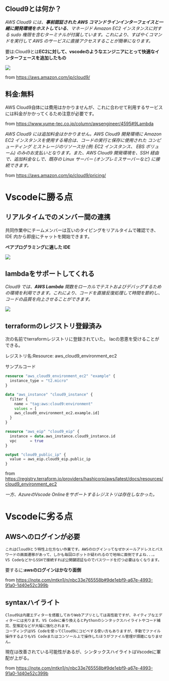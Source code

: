 <!--
title:   Cloud9 vs VScode Online
tags:    VSCode,cloud9,editor
id:      bd19f2ee26ddf713669c
private: false
-->
## Cloud9とは何か？

*AWS Cloud9 には、**事前認証された AWS コマンドラインインターフェイスと一緒に開発環境をホストしている**、マネージド Amazon EC2 インスタンスに対する sudo 権限を含むターミナルが付属しています。これにより、すばやくコマンドを実行して AWS のサービスに直接アクセスすることが簡単になります。*

要は:Cloud9とは**EC2に対して、vscodeのようなエンジニアにとって快適なインターフェースを追加したもの**

<img src="https://d1.awsstatic.com/product-marketing/Tulip/Terminal%20New.67b39d8fa735fcd10b997e2767a4302d3e388263.png">

from https://aws.amazon.com/jp/cloud9/


## 料金:無料

AWS Cloud9自体には費用はかかりませんが、これに合わせて利用するサービスには料金がかかってくるため注意が必要です。

from https://www.yume-tec.co.jp/column/awsengineer/4595#9Lambda


*AWS Cloud9 には追加料金はかかりません。AWS Cloud9 開発環境に Amazon EC2 インスタンスを使用する場合は、コードの実行と保存に使用された コンピューティング とストレージのリソース分 (例: EC2 インスタンス、 EBS ボリューム) のみのお支払いとなります。また、AWS Cloud9 開発環境を、SSH 経由で、追加料金なしで、既存の Linux サーバー (オンプレミスサーバーなど) に接続できます。*

from https://aws.amazon.com/jp/cloud9/pricing/






# Vscodeに勝る点

## リアルタイムでのメンバー間の連携

共同作業中にチームメンバーは互いのタイピングをリアルタイムで確認でき、IDE 内から即座にチャットを開始できます。

**ペアプログラミングに適した IDE**

<img src="https://d1.awsstatic.com/product-marketing/Tulip/C9-Collab-Image%403x.e03a65d9488633c154358430540ab363dd1e8f45.png">


## lambdaをサポートしてくれる

*Cloud9 では、**AWS Lambda** 関数をローカルでテストおよびデバッグするための環境を利用できます。これにより、コードを直接反復処理して時間を節約し、コードの品質を向上させることができます。*

<img src="https://d1.awsstatic.com/product-marketing/Tulip/AWS_Cloud9_Asset03_R3P.f4760f91e9108120992d31a8ab0014022595a43e.png">


## terraformのレジストリ登録済み

次の名前でterraformレジストリに登録されていた。
Iacの恩恵を受けることができる。

レジストリ名:Resource: aws_cloud9_environment_ec2

サンプルコード

```tf
resource "aws_cloud9_environment_ec2" "example" {
  instance_type = "t2.micro"
}

data "aws_instance" "cloud9_instance" {
  filter {
    name = "tag:aws:cloud9:environment"
    values = [
    aws_cloud9_environment_ec2.example.id]
  }
}

resource "aws_eip" "cloud9_eip" {
  instance = data.aws_instance.cloud9_instance.id
  vpc      = true
}

output "cloud9_public_ip" {
  value = aws_eip.cloud9_eip.public_ip
}
```

from https://registry.terraform.io/providers/hashicorp/aws/latest/docs/resources/cloud9_environment_ec2


*一方、AzureのVscode Onlineをサポートするレジストリは存在しなかった。*


# Vscodeに劣る点

## AWSへのログインが必要

```
これはCloud9とう特性上仕方ない作業です。AWSのログインってなぜかメールアドレスとパスワードの画面遷移があって、しかも毎回ロボットか疑われるので地味に面倒ですよね...。
VS CodeなどからSSHで接続すれば公開鍵認証なのでパスワードを打つ必要はなくなります。
```

要するに:**awsのログインはかなり面倒**

from https://note.com/mtkn1/n/nbc33e765558b#9de1ebf9-a67e-4993-91a0-1d40e52c399b

## syntaxハイライト

```
Cloud9は内蔵エディターを搭載しておりWebアプリとしては高性能ですが、ネイティブなエディターには劣ります。VS Codeに乗り換えるとPythonのシンタックスハイライトやコード補完、型推定などが大幅に強化されます。
コーディングはVS Codeを使ってCloud9にコピペする使い方もありますが、手動でファイル操作するよりもVS Codeまたはコンソール上で操作したほうがファイル管理が煩雑になりません。
```

現在は改善されている可能性があるが、シンタックスハイライトはVscodeに軍配が上がる。

from https://note.com/mtkn1/n/nbc33e765558b#9de1ebf9-a67e-4993-91a0-1d40e52c399b